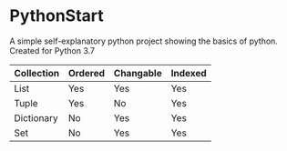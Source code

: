 # PythonStart
A simple self-explanatory python project showing the basics of python.
Created for Python 3.7

| Collection  | Ordered | Changable | Indexed
| ------------- | ------------- | -------------|-------------
| List  | Yes  | Yes | Yes
| Tuple  | Yes  | No | Yes
| Dictionary | No | Yes | Yes
| Set | No | Yes | Yes